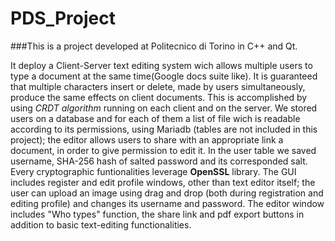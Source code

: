 # PDS_Project
###This is a project developed at Politecnico di Torino in C++ and Qt.

It deploy a Client-Server text editing system wich allows multiple users to type a document at the same time(Google docs suite like). It is guaranteed that multiple characters insert or delete, made by users simultaneously, produce the same effects on client documents. This is accomplished by using *CRDT algorithm* running on each client and on the server. We stored users on a database and for each of them a list of file wich is readable according to its permissions, using Mariadb (tables are not included in this project); the editor allows users to share with an appropriate link a document, in order to give permission to edit it. In the user table we saved username, SHA-256 hash of salted password and its corresponded salt. Every cryptographic funtionalities leverage **OpenSSL** library. 
The GUI includes register and edit profile windows, other than text editor itself; the user can upload an image using drag and drop (both during registration and editing profile) and changes its username and password. The editor window includes "Who types" function, the share link and pdf export buttons in addition to basic text-editing functionalities. 

